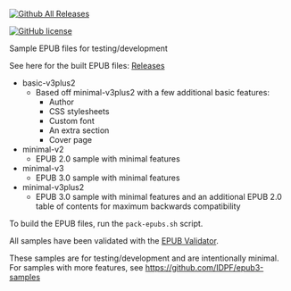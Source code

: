 [![Github All Releases](https://img.shields.io/github/downloads/bmaupin/epub-samples/total.svg)](https://github.com/bmaupin/epub-samples/releases)

[![GitHub license](https://img.shields.io/badge/license-Public%20domain-blue.svg)](https://raw.githubusercontent.com/bmaupin/epub-samples/master/LICENSE)

Sample EPUB files for testing/development

See here for the built EPUB files: [Releases](https://github.com/bmaupin/epub-samples/releases)

- basic-v3plus2
  - Based off minimal-v3plus2 with a few additional basic features:
    - Author
    - CSS stylesheets
    - Custom font
    - An extra section
    - Cover page
- minimal-v2
  - EPUB 2.0 sample with minimal features
- minimal-v3
  - EPUB 3.0 sample with minimal features
- minimal-v3plus2
  - EPUB 3.0 sample with minimal features and an additional EPUB 2.0 table of contents for maximum backwards compatibility

To build the EPUB files, run the `pack-epubs.sh` script.

All samples have been validated with the [EPUB Validator](http://validator.idpf.org/).

These samples are for testing/development and are intentionally minimal. For samples with more features, see https://github.com/IDPF/epub3-samples

